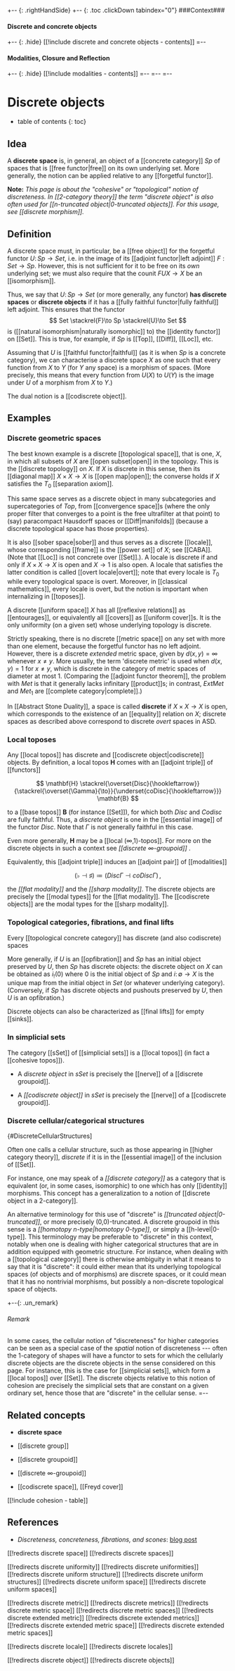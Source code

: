 +-- {: .rightHandSide}
+-- {: .toc .clickDown tabindex="0"}
###Context###
#### Discrete and concrete objects
+-- {: .hide}
[[!include discrete and concrete objects - contents]]
=--
#### Modalities, Closure and Reflection
+-- {: .hide}
[[!include modalities - contents]]
=--
=--
=--

# Discrete objects
* table of contents
{: toc}

## Idea

A __discrete space__ is, in general, an object of a [[concrete category]] $Sp$ of spaces that is [[free functor|free]] on its own underlying set.  More generally, the notion can be applied relative to any [[forgetful functor]].

**Note:** *This page is about the "cohesive" or "topological" notion of discreteness.  In [[2-category theory]] the term "discrete object" is also often used for [[n-truncated object|0-truncated objects]].  For this usage, see [[discrete morphism]].*

## Definition

A discrete space must, in particular, be a [[free object]] for the forgetful functor $U\colon Sp\to Set$, i.e. in the image of its [[adjoint functor|left adjoint]] $F: Set \to Sp$.  However, this is not sufficient for it to be free on its *own* underlying set; we must also require that the counit $F U X\to X$ be an [[isomorphism]].

Thus, we say that $U\colon Sp \to Set$ (or more generally, any functor) **has discrete spaces** or **discrete objects** if it has a [[fully faithful functor|fully faithful]] left adjoint.  This ensures that the functor
$$ Set \stackrel{F}\to Sp \stackrel{U}\to Set $$
is ([[natural isomorphism|naturally isomorphic]] to) the [[identity functor]] on [[Set]].  This is true, for example, if $Sp$ is [[Top]], [[Diff]], [[Loc]], etc.

Assuming that $U$ is [[faithful functor|faithful]] (as it is when $Sp$ is a concrete category), we can characterise a discrete space $X$ as one such that every function from $X$ to $Y$ (for $Y$ any space) is a morphism of spaces.  (More precisely, this means that every function from $U(X)$ to $U(Y)$ is the image under $U$ of a morphism from $X$ to $Y$.)

The dual notion is a [[codiscrete object]].


## Examples

### Discrete geometric spaces

The best known example is a discrete [[topological space]], that is one, $X$, in which all subsets of $X$ are [[open subset|open]] in the topology.  This is the [[discrete topology]] on $X$.  If $X$ is discrete in this sense, then its [[diagonal map]] $X \times X \to X$ is [[open map|open]]; the converse holds if $X$ satisfies the $T_0$ [[separation axiom]].

This same space serves as a discrete object in many subcategories and supercategories of $Top$, from [[convergence space]]s (where the only proper filter that converges to a point is the free ultrafilter at that point) to (say) paracompact Hausdorff spaces or [[Diff|manifolds]] (because a discrete topological space has those properties).

It is also [[sober space|sober]] and thus serves as a discrete [[locale]], whose corresponding [[frame]] is the [[power set]] of $X$; see [[CABA]].  (Note that [[Loc]] is not concrete over [[Set]].).  A locale is discrete if and only if $X \times X \to X$ is open and $X \to 1$ is also open.  A locale that satisfies the latter condition is called [[overt locale|overt]]; note that every locale is $T_0$ while every topological space is overt.  Moreover, in [[classical mathematics]], every locale is overt, but the notion is important when internalizing in [[toposes]].

A discrete [[uniform space]] $X$ has all [[reflexive relations]] as [[entourages]], or equivalently all [[covers]] as [[uniform cover]]s.  It is the only uniformity (on a given set) whose underlying topology is discrete.

Strictly speaking, there is no discrete [[metric space]] on any set with more than one element, because the forgetful functor has no left adjoint.  However, there is a discrete *extended* metric space, given by $d(x,y) = \infty$ whenever $x \ne y$.  More usually, the term 'discrete metric' is used when $d(x,y) = 1$ for $x \ne y$, which is discrete in the category of metric spaces of diameter at most $1$.  (Comparing the [[adjoint functor theorem]], the problem with $Met$ is that it generally lacks infinitary [[product]]s; in contrast, $Ext Met$ and $Met_1$ are [[complete category|complete]].)

In [[Abstract Stone Duality]], a space is called __discrete__ if $X \times X \to X$ is open, which corresponds to the existence of an [[equality]] relation on $X$; discrete spaces as described above correspond to discrete *overt* spaces in ASD.

### Local toposes

Any [[local topos]] has discrete and [[codiscrete object|codiscrete]] objects.  By definition, a local topos $\mathbf{H}$ comes with an [[adjoint triple]] of [[functors]]

$$
  \mathbf{H}
   \stackrel{\overset{Disc}{\hookleftarrow}}{\stackrel{\overset{\Gamma}{\to}}{\underset{coDisc}{\hookleftarrow}}}
  \mathbf{B}
$$

to a [[base topos]] $\mathbf{B}$ (for instance [[Set]]), for which both $Disc$ and $Codisc$ are fully faithful.  Thus, a _discrete object_ is one in the [[essential image]] of the functor $Disc$.  Note that $\Gamma$ is not generally faithful in this case.

Even more generally, $\mathbf{H}$ may be a [[local (∞,1)-topos]]. For more on the discrete objects in such a context see _[[discrete ∞-groupoid]]_ .

Equivalently, this [[adjoint triple]] induces an [[adjoint pair]] of [[modalities]]

$$
  (\flat \dashv \sharp)
  \coloneqq
  ( Disc \Gamma \dashv coDisc \Gamma)
  \,,
$$

the _[[flat modality]]_ and the _[[sharp modality]]_. The discrete objects are precisely the [[modal types]] for the [[flat modality]]. The [[codiscrete objects]] are the modal types for the [[sharp modality]].

### Topological categories, fibrations, and final lifts

Every [[topological concrete category]] has discrete (and also codiscrete) spaces 

More generally, if $U$ is an [[opfibration]] and $Sp$ has an initial object preserved by $U$, then $Sp$ has discrete objects: the discrete object on $X$ can be obtained as $i_!(0)$ where $0$ is the initial object of $Sp$ and $i\colon \emptyset \to X$ is the unique map from the initial object in $Set$ (or whatever underlying category).  (Conversely, if $Sp$ has discrete objects and pushouts preserved by $U$, then $U$ is an opfibration.)

Discrete objects can also be characterized as [[final lifts]] for empty [[sinks]].

### In simplicial sets

The category [[sSet]] of [[simplicial sets]] is a [[local topos]] (in fact a [[cohesive topos]]). 

* A _discrete object_ in $sSet$ is precisely the [[nerve]] of a [[discrete groupoid]].

* A _[[codiscrete object]]_ in $sSet$ is precisely the [[nerve]] of a [[codiscrete groupoid]].


### Discrete cellular/categorical structures
 {#DiscreteCellularStructures]

Often one calls a cellular structure, such as those appearing in [[higher category theory]], _discrete_ if it is in the [[essential image]] of the inclusion of [[Set]].

For instance, one may speak of a _[[discrete category]]_ as a category that is equivalent (or, in some cases, isomorphic) to one which has only [[identity]] morphisms.  This concept has a generalization to a notion of [[discrete object in a 2-category]].

An alternative terminology for this use of "discrete" is _[[truncated object|0-truncated]]_, or more precisely (0,0)-truncated.  A discrete groupoid in this sense is a _[[homotopy n-type|homotopy 0-type]]_, or simply a [[h-level|0-type]].  This terminology may be preferable to "discrete" in this context, notably when one is dealing with higher categorical structures that are in addition equipped with geometric structure. For instance, when dealing with a [[topological category]] there is otherwise ambiguity in what it means to say that it is "discrete": it could either mean that its underlying topological spaces (of objects and of morphisms) are discrete spaces,  or it could mean that it has no nontrivial morphisms, but possibly a non-discrete topological space of objects.

+--{: .un_remark}
###### Remark
In some cases, the cellular notion of "discreteness" for higher categories can be seen as a special case of the *spatial* notion of discreteness --- often the 1-category of shapes will have a functor to sets for which the cellularly discrete objects are the discrete objects in the sense considered on this page.  For instance, this is the case for [[simplicial sets]], which form a [[local topos]] over [[Set]].  The discrete objects relative to this notion of cohesion are precisely the simplicial sets that are constant on a given ordinary set, hence those that are "discrete" in the cellular sense.
=--


## Related concepts

* **discrete space**

* [[discrete group]] 

* [[discrete groupoid]]

* [[discrete ∞-groupoid]]

* [[codiscrete space]], [[Freyd cover]]

[[!include cohesion - table]]

## References

* *Discreteness, concreteness, fibrations, and scones*: [blog post](http://golem.ph.utexas.edu/category/2011/11/discreteness_concreteness_fibr.html)


[[!redirects discrete space]]
[[!redirects discrete spaces]]

[[!redirects discrete uniformity]]
[[!redirects discrete uniformities]]
[[!redirects discrete uniform structure]]
[[!redirects discrete uniform structures]]
[[!redirects discrete uniform space]]
[[!redirects discrete uniform spaces]]

[[!redirects discrete metric]]
[[!redirects discrete metrics]]
[[!redirects discrete metric space]]
[[!redirects discrete metric spaces]]
[[!redirects discrete extended metric]]
[[!redirects discrete extended metrics]]
[[!redirects discrete extended metric space]]
[[!redirects discrete extended metric spaces]]

[[!redirects discrete locale]]
[[!redirects discrete locales]]

[[!redirects discrete object]]
[[!redirects discrete objects]]
